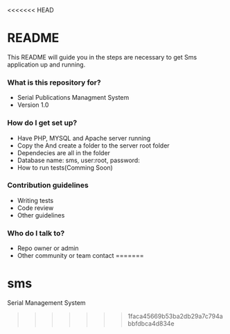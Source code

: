 <<<<<<< HEAD
# README #

This README will guide you in the steps are necessary to get Sms application up and running.

### What is this repository for? ###

* Serial Publications Managment System
* Version 1.0

### How do I get set up? ###

* Have PHP, MYSQL and Apache server running
* Copy the And create a folder to the server root folder
* Dependecies are all in the folder
* Database name: sms, user:root, password:
* How to run tests(Comming Soon)


### Contribution guidelines ###

* Writing tests
* Code review
* Other guidelines

### Who do I talk to? ###

* Repo owner or admin
* Other community or team contact
=======
# sms
Serial Management System
>>>>>>> 1faca45669b53ba2db29a7c794abbfdbca4d834e
